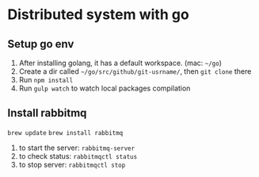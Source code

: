 # Distributed system with go

## Setup go env
1. After installing golang, it has a default workspace. (mac: `~/go`)
2. Create a dir called `~/go/src/github/git-usrname/`, then `git clone` there
3. Run `npm install`
4. Run `gulp watch` to watch local packages compilation

## Install rabbitmq
`brew update`
`brew install rabbitmq`

1. to start the server: `rabbitmq-server`
2. to check status: `rabbitmqctl status`
3. to stop server: `rabbitmqctl stop`
